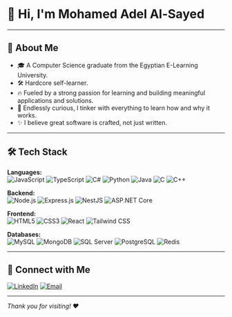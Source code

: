 # 👋 Hi, I'm Mohamed Adel Al-Sayed
---

## 🚀 About Me

- 🎓 A Computer Science graduate from the Egyptian E-Learning University.
- 🛠 Hardcore self-learner.
- 🔥 Fueled by a strong passion for learning and building meaningful applications and solutions.
- 🔎 Endlessly curious, I tinker with everything to learn how and why it works.
- ✨ I believe great software is crafted, not just written.

---

## 🛠️ Tech Stack

**Languages:**  
![JavaScript](https://img.shields.io/badge/-JavaScript-F7DF1E?style=flat-square&logo=javascript)
![TypeScript](https://img.shields.io/badge/-TypeScript-3178C6?style=flat-square&logo=typescript)
![C#](https://img.shields.io/badge/-C%23-239120?style=flat-square&logo=c-sharp)
![Python](https://img.shields.io/badge/-Python-3776AB?style=flat-square&logo=python)
![Java](https://img.shields.io/badge/-Java-007396?style=flat-square&logo=java)
![C](https://img.shields.io/badge/-C-00599C?style=flat-square&logo=c) 
![C++](https://img.shields.io/badge/-C++-00599C?style=flat-square&logo=c%2b%2b)

**Backend:**  
![Node.js](https://img.shields.io/badge/-Node.js-339933?style=flat-square&logo=node.js)
![Express.js](https://img.shields.io/badge/-Express.js-000000?style=flat-square&logo=express)
![NestJS](https://img.shields.io/badge/-NestJS-E0234E?style=flat-square&logo=nestjs)
![ASP.NET Core](https://img.shields.io/badge/-ASP.NET%20Core-512BD4?style=flat-square&logo=dotnet)

**Frontend:**  
![HTML5](https://img.shields.io/badge/-HTML5-E34F26?style=flat-square&logo=html5)
![CSS3](https://img.shields.io/badge/-CSS3-1572B6?style=flat-square&logo=css3)
![React](https://img.shields.io/badge/-React-61DAFB?style=flat-square&logo=react)
![Tailwind CSS](https://img.shields.io/badge/-Tailwind%20CSS-38B2AC?style=flat-square&logo=tailwind-css)

**Databases:**  
![MySQL](https://img.shields.io/badge/-MySQL-4479A1?style=flat-square&logo=mysql)
![MongoDB](https://img.shields.io/badge/-MongoDB-47A248?style=flat-square&logo=mongodb)
![SQL Server](https://img.shields.io/badge/-SQL%20Server-CC2927?style=flat-square&logo=microsoft-sql-server)
![PostgreSQL](https://img.shields.io/badge/-PostgreSQL-336791?style=flat-square&logo=postgresql)
![Redis](https://img.shields.io/badge/-Redis-DC382D?style=flat-square&logo=redis)

---

## 🤝 Connect with Me

[![LinkedIn](https://img.shields.io/badge/-LinkedIn-0077B5?style=flat-square&logo=linkedin)](https://www.linkedin.com/in/mohamedaalsayed)
[![Email](https://img.shields.io/badge/-Email-D14836?style=flat-square&logo=gmail&logoColor=white)](mailto:mohamed.adel.alsayed1@gmail.com)

---

_Thank you for visiting! ❤️_
